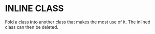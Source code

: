 # INLINE CLASS

Fold a class into another class that makes the most use of it. The 
inlined class can then be deleted.
